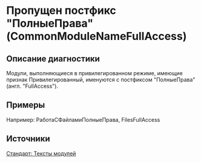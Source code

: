 # Пропущен постфикс "ПолныеПрава" (CommonModuleNameFullAccess)

<!-- Блоки выше заполняются автоматически, не трогать -->
## Описание диагностики
<!-- Описание диагностики заполняется вручную. Необходимо понятным языком описать смысл и схему работу -->

Модули, выполняющиеся в привилегированном режиме, имеющие признак Привилегированный, 
именуются с постфиксом "ПолныеПрава" (англ. "FullAccess").

## Примеры
<!-- В данном разделе приводятся примеры, на которые диагностика срабатывает, а также можно привести пример, как можно исправить ситуацию -->

Например: РаботаСФайламиПолныеПрава, FilesFullAccess

## Источники
<!-- Необходимо указывать ссылки на все источники, из которых почерпнута информация для создания диагностики -->


[Стандарт: Тексты модулей](https://its.1c.ru/db/v8std#content:469:hdoc:3.2.2)
